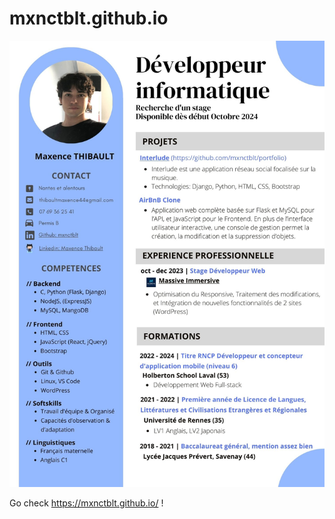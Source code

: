 # mxnctblt.github.io

![Maxence Thibault Resume](assets/pdf/CV-Maxence-THIBAULT.jpg)

Go check https://mxnctblt.github.io/ !
